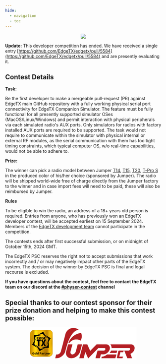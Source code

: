 ```yaml
---
hide:
  - navigation
  - toc
---
```


<p></p> 
<p align="center">
<a><img src="/assets/CompPhySerPoster.png?raw=true" align="center" width="497"></a>
</P>


<b>Update:</b> This developer competition has ended. We have received a single entry [https://github.com/EdgeTX/edgetx/pull/5584](https://github.com/EdgeTX/edgetx/pull/5584) and are presently evaluating it.

## **Contest Details**

**Task:**

Be the first developer to make a mergeable pull-request (PR) against EdgeTX main GitHub repository with a fully working physical serial port connectivity for EdgeTX Companion Simulator. The feature must be fully functional for all presently supported simulator OSes (MacOS/Linux/Windows) and permit interaction with physical peripherals via each simulated radio's AUX ports. Only simulators for radios with factory installed AUX ports are required to be supported. The task would not require to communicate within the simulator with physical internal or external RF modules, as the serial communication with them has too tight timing constraints, which typical computer OS, w/o real-time capabilities, would not be able to adhere to.


**Prize:**

The winner can pick a radio model between Jumper [T14](https://www.jumper-b2b.com/2024-new-jumper-t14-hall-sensor-gimbals-242quot-oled-screen-radio-controller-elrs-edgetx-multi-protocol-p0129.html), [T15](https://www.jumper-b2b.com/2024-new-jumper-t14-24ghz-915mhz-868mhz-cnc-hall-sensor-gimbals-242quot-oled-screen-radio-controller-elrs-edgetx-p0135.html), [T20](https://www.jumper-b2b.com/new-jumper-t20s-rdc90-sensor-gimbals-oled-screen-radio-controller-elrs-edgetx-multi-protocol-p0127.html), [T-Pro S](https://www.jumper-b2b.com/jumper-t-pro-internal-24g-1000mw-expresslrs-elrs-module-radio-controller-hall-sensor-gimbals-edgetx-opentx-p0114.html) in the produced color of his/her choice (sponsored by Jumper). The radio will be shipped world-wide free of charge directly from the Jumper factory to the winner and in case import fees will need to be paid, these will also be reimbursed by Jumper.


**Rules**

To be eligible to win the radio, an address of a 18+ years old person is required. Entries from anyone, who has previously won an EdgeTX developer contest, will be accepted earliest on 15 September 2024. Members of the <a href="https://edgetx.org/bylaws/#edgetx-development-team">EdgeTX development team</a> cannot participate in the competition.

The contests ends after first successful submission, or on midnight of October 15th, 2024 GMT.

The EdgeTX PSC reserves the right not to accept submissions that work incorrectly and / or may negatively impact other parts of the EdgeTX system. The decision of the winner by EdgeTX PSC is final and legal recourse is excluded.


**If you have questions about the contest, feel free to contact the EdgeTX team on our discord at the [#physer-contest](https://discord.com/channels/839849772864503828/1276414459342225478) channel**


## **Special thanks to our contest sponsor for their prize donation and helping to make this contest possible:**

<p></p> 
<p align="center">
<a href="https://www.jumper-rc.com/" target="_blank"><img src="/assets/JumperGold.png?raw=true" align="center" width="344"></a>
</p>
